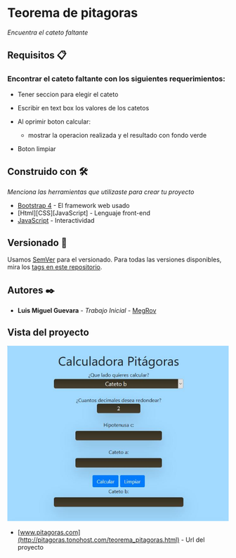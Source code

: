 # Teorema de pitagoras

_Encuentra el cateto faltante_


## Requisitos 📋

### Encontrar el cateto faltante con los siguientes requerimientos:

- Tener seccion para elegir el cateto

- Escribir en text box los valores de los catetos
- Al oprimir boton calcular:
    - mostrar la operacion realizada y el resultado con fondo verde
- Boton limpiar

## Construido con 🛠️

_Menciona las herramientas que utilizaste para crear tu proyecto_

* [Bootstrap 4](https://getbootstrap.com/) - El framework web usado
* [Html][CSS][JavaScript] - Lenguaje front-end
* [JavaScript](https://www.Javascript.com/) - Interactividad


## Versionado 📌

Usamos [SemVer](http://semver.org/) para el versionado. Para todas las versiones disponibles, mira los [tags en este repositorio](https://github.com/tu/proyecto/tags).

## Autores ✒️

* **Luis Miguel Guevara** - *Trabajo Inicial* - [MegRov](https://github.com/MegRov)

## Vista del proyecto

![vista](vista.JPG)
* [www.pitagoras.com](http://pitagoras.tonohost.com/teorema_pitagoras.html) - Url del proyecto

